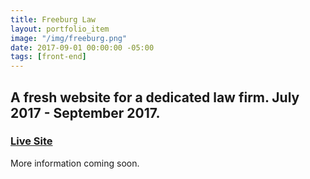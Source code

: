 ```yaml
---
title: Freeburg Law
layout: portfolio_item
image: "/img/freeburg.png"
date: 2017-09-01 00:00:00 -05:00
tags: [front-end]
---
```


## A fresh website for a dedicated law firm. July 2017 - September 2017.
### [Live Site](https://tetonattorney.com/)

More information coming soon.
